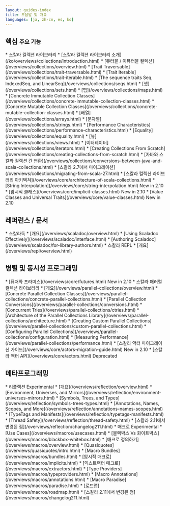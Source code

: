```yaml
---
layout: guides-index
title: 도움말 및 개요
languages: [ja, zh-cn, es, ko]
---
```


<div class="page-header-index">
  <h2>핵심 <small>주요 기능</small></h2>
</div>
  * 스칼라 컬렉션 라이브러리
    * [스칼라 컬렉션 라이브러리 소개](/ko/overviews/collections/introduction.html)
    * [뮤터블 / 이뮤터블 컬렉션](/overviews/collections/overview.html)
    * [Trait Traversable](/overviews/collections/trait-traversable.html)
    * [Trait Iterable](/overviews/collections/trait-iterable.html)
    * [The sequence traits Seq, IndexedSeq, and LinearSeq](/overviews/collections/seqs.html)
    * [셋](/overviews/collections/sets.html)
    * [맵](/overviews/collections/maps.html)
    * [Concrete Immutable Collection Classes](/overviews/collections/concrete-immutable-collection-classes.html)
    * [Concrete Mutable Collection Classes](/overviews/collections/concrete-mutable-collection-classes.html)
    * [배열](/overviews/collections/arrays.html)
    * [문자열](/overviews/collections/strings.html)
    * [Performance Characteristics](/overviews/collections/performance-characteristics.html)
    * [Equality](/overviews/collections/equality.html)
    * [뷰](/overviews/collections/views.html)
    * [이터레이터](/overviews/collections/iterators.html)
    * [Creating Collections From Scratch](/overviews/collections/creating-collections-from-scratch.html)
    * [자바와 스칼라 컬렉션 간 변환](/overviews/collections/conversions-between-java-and-scala-collections.html)
    * [스칼라 2.7에서 마이그레이션](/overviews/collections/migrating-from-scala-27.html)
  * [스칼라 컬렉션 라이브러리 아키텍쳐](/overviews/core/architecture-of-scala-collections.html)
  * [String Interpolation](/overviews/core/string-interpolation.html) <span class="label success">New in 2.10</span>
  * [암시적 클래스](/overviews/core/implicit-classes.html) <span class="label success">New in 2.10</span>
  * [Value Classes and Universal Traits](/overviews/core/value-classes.html) <span class="label success">New in 2.10</span>

<div class="page-header-index">
  <h2>레퍼런스 / 문서</h2>
</div>
  * 스칼라독
    * [개요](/overviews/scaladoc/overview.html)
    * [Using Scaladoc Effectively](/overviews/scaladoc/interface.html)
    * [Authoring Scaladoc](/overviews/scaladoc/for-library-authors.html)
  * 스칼라 REPL
    * [개요](/overviews/repl/overview.html)

<div class="page-header-index">
  <h2>병렬 및 동시성 프로그래밍</h2>
</div>
  * [퓨쳐와 프라미스](/overviews/core/futures.html) <span class="label success">New in 2.10</span>
  * 스칼라 패러럴 컬렉션 라이브러리
    * [개요](/overviews/parallel-collections/overview.html)
    * [Concrete Parallel Collection Classes](/overviews/parallel-collections/concrete-parallel-collections.html)
    * [Parallel Collection Conversions](/overviews/parallel-collections/conversions.html)
    * [Concurrent Tries](/overviews/parallel-collections/ctries.html)
    * [Architecture of the Parallel Collections Library](/overviews/parallel-collections/architecture.html)
    * [Creating Custom Parallel Collections](/overviews/parallel-collections/custom-parallel-collections.html)
    * [Configuring Parallel Collections](/overviews/parallel-collections/configuration.html)
    * [Measuring Performance](/overviews/parallel-collections/performance.html)
  * [스칼라 액터 마이그레이션 가이드](/overviews/core/actors-migration-guide.html) <span class="label success">New in 2.10</span>
  * [스칼라 액터 API](/overviews/core/actors.html) <span class="label important">Deprecated</span>

<div class="page-header-index">
  <h2>메타프로그래밍</h2>
</div>
  * 리플랙션 <span class="label important">Experimental</span>
    * [개요](/overviews/reflection/overview.html)
    * [Environment, Universes, and Mirrors](/overviews/reflection/environment-universes-mirrors.html)
    * [Symbols, Trees, and Types](/overviews/reflection/symbols-trees-types.html)
    * [Annotations, Names, Scopes, and More](/overviews/reflection/annotations-names-scopes.html)
    * [TypeTags and Manifests](/overviews/reflection/typetags-manifests.html)
    * [Thread Safety](/overviews/reflection/thread-safety.html)
    * [스칼라 2.11에서 변경된 점](/overviews/reflection/changelog211.html)
  * 매크로 <span class="label important">Experimental</span>
    * [Use Cases](/overviews/macros/usecases.html)
    * [블랙박스 Vs 화이트박스](/overviews/macros/blackbox-whitebox.html)
    * [매크로 정의하기](/overviews/macros/overview.html)
    * [Quasiquotes](/overviews/quasiquotes/intro.html)
    * [Macro Bundles](/overviews/macros/bundles.html)
    * [암시적 매크로](/overviews/macros/implicits.html)
    * [익스트랙터 매크로](/overviews/macros/extractors.html)
    * [Type Providers](/overviews/macros/typeproviders.html)
    * [Macro Annotations](/overviews/macros/annotations.html)
    * [Macro Paradise](/overviews/macros/paradise.html)
    * [로드맵](/overviews/macros/roadmap.html)
    * [스칼라 2.11에서 변경된 점](/overviews/macros/changelog211.html)
